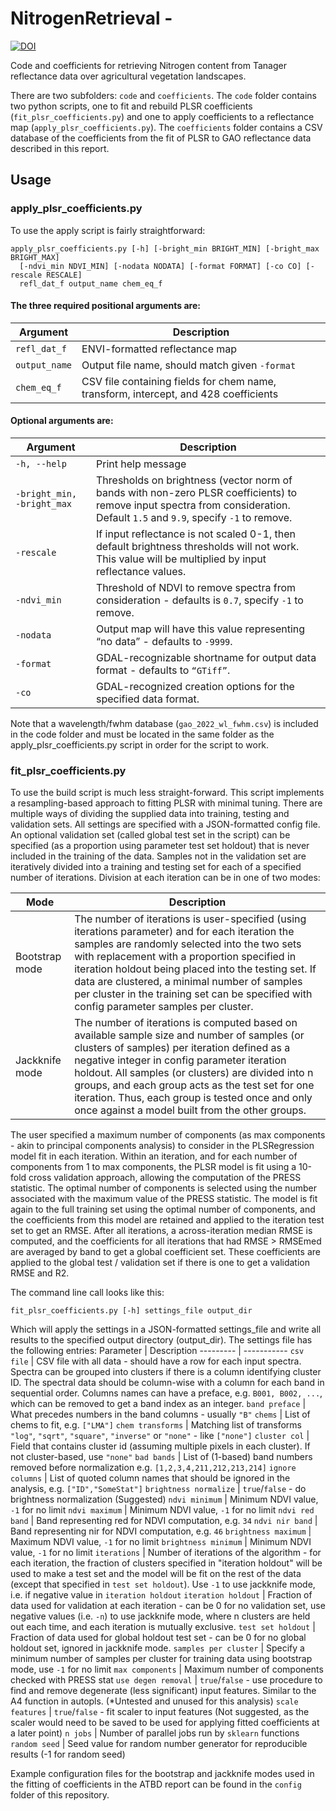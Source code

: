 # NitrogenRetrieval - 
[![DOI](https://zenodo.org/badge/607442277.svg)](https://zenodo.org/badge/latestdoi/607442277)

Code and coefficients for retrieving Nitrogen content from Tanager reflectance data over agricultural vegetation landscapes.

There are two subfolders: `code` and `coefficients`. The `code` folder contains two python scripts, one to fit and rebuild PLSR coefficients (`fit_plsr_coefficients.py`) and one to apply coefficients to a reflectance map (`apply_plsr_coefficients.py`).  The `coefficients` folder contains a CSV database of the coefficients from the fit of PLSR to GAO reflectance data described in this report.

## Usage
### apply_plsr_coefficients.py

To use the apply script is fairly straightforward:
```
apply_plsr_coefficients.py [-h] [-bright_min BRIGHT_MIN] [-bright_max BRIGHT_MAX]
  [-ndvi_min NDVI_MIN] [-nodata NODATA] [-format FORMAT] [-co CO] [-rescale RESCALE]
  refl_dat_f output_name chem_eq_f
```
#### The three required positional arguments are:
Argument   | Description
---------- | ------------------------------
`refl_dat_f` | ENVI-formatted reflectance map
`output_name` | Output file name, should match given `-format`
`chem_eq_f` | CSV file containing fields for chem name, transform, intercept, and 428 coefficients


#### Optional arguments are: 
Argument   | Description
---------- | ------------------------------
`-h, --help` | Print help message
`-bright_min, -bright_max` | Thresholds on brightness (vector norm of bands with non-zero PLSR coefficients) to remove input spectra from consideration. Default `1.5` and `9.9`, specify `-1` to remove.
`-rescale` | If input reflectance is not scaled 0-1, then default brightness thresholds will not work. This value will be multiplied by input reflectance values.
`-ndvi_min` | Threshold of NDVI to remove spectra from consideration - defaults is `0.7`, specify `-1` to remove.
`-nodata` | Output map will have this value representing “no data” - defaults to `-9999`.
`-format` | GDAL-recognizable shortname for output data format - defaults to `“GTiff”`.
`-co` | GDAL-recognized creation options for the specified data format.

Note that a wavelength/fwhm database (`gao_2022_wl_fwhm.csv`) is included in the code folder and must be located in the same folder as the apply_plsr_coefficients.py script in order for the script to work.

### fit_plsr_coefficients.py
To use the build script is much less straight-forward. This script implements a resampling-based approach to fitting PLSR with minimal tuning. There are multiple ways of dividing the supplied data into training, testing and validation sets. All settings are specified with a JSON-formatted config file. An optional validation set (called global test set in the script) can be specified (as a proportion using parameter test set holdout) that is never included in the training of the data. Samples not in the validation set are iteratively divided into a training and testing set for each of a specified number of iterations. Division at each iteration can be in one of two modes:

Mode | Description
---- | -----------
Bootstrap mode | The number of iterations is user-specified (using iterations parameter) and for each iteration the samples are randomly selected into the two sets with replacement with a proportion specified in iteration holdout being placed into the testing set. If data are clustered, a minimal number of samples per cluster in the training set can be specified with config parameter samples per cluster.
Jackknife mode | The number of iterations is computed based on available sample size and number of samples (or clusters of samples) per iteration defined as a negative integer in config parameter iteration holdout. All samples (or clusters) are divided into n groups, and each group acts as the test set for one iteration. Thus, each group is tested once and only once against a model built from the other groups.


The user specified a maximum number of components (as max components - akin to principal components analysis) to consider in the PLSRegression model fit in each iteration. Within an iteration, and for each number of components from 1 to max components, the PLSR model is fit using a 10-fold cross validation approach, allowing the computation of the PRESS statistic. The optimal number of components is selected using the number associated with the maximum value of the PRESS statistic. The model is fit again to the full training set using the optimal number of components, and the coefficients from this model are retained and applied to the iteration test set to get an RMSE. After all iterations, a across-iteration median RMSE is computed, and the coefficients for all iterations that had RMSE > RMSEmed are averaged by band to get a global coefficient set. These coefficients are applied to the global test / validation set if there is one to get a validation RMSE and R2.


The command line call looks like this:
```
fit_plsr_coefficients.py [-h] settings_file output_dir
```

Which will apply the settings in a JSON-formatted settings_file and write all results to the specified output directory (output_dir).  The settings file has the following entries:
Parameter | Description
--------- | -----------
`csv file` | CSV file with all data - should have a row for each input spectra. Spectra can be grouped into clusters if there is a column identifying cluster ID. The spectral data should be column-wise with a column for each band in sequential order. Columns names can have a preface, e.g. `B001, B002, ...`, which can be removed to get a band index as an integer.
`band preface` | What precedes numbers in the band columns - usually `"B"`
`chems` |  List of chems to fit, e.g. `["LMA"]`
`chem transforms` | Matching list of transforms `"log"`, `"sqrt"`, `"square"`, `"inverse"` or `"none"` - like `["none"]`
`cluster col` | Field that contains cluster id (assuming multiple pixels in each cluster). If not cluster-based, use `"none"`
`bad bands` | List of (1-based) band numbers removed before normalization e.g. `[1,2,3,4,211,212,213,214]`
`ignore columns` | List of quoted column names that should be ignored in  the analysis, e.g. `["ID","SomeStat"]`
`brightness normalize` | `true`/`false` - do brightness normalization (Suggested)
`ndvi minimum` | Minimum NDVI value, `-1` for no limit
`ndvi maximum` | Minimum NDVI value, `-1` for no limit
`ndvi red band` | Band representing red for NDVI computation, e.g. `34`
`ndvi nir band` | Band representing nir for NDVI computation, e.g. `46`
`brightness maximum` | Maximum NDVI value, `-1` for no limit
`brightness minimum` | Minimum NDVI value, `-1` for no limit
`iterations` | Number of iterations of the algorithm - for each iteration, the fraction of clusters specified in "iteration holdout" will be used to make a test set and the model will be fit on the rest of the data (except that specified in `test set holdout`). Use `-1` to use jackknife mode, i.e. if negative value in `iteration holdout`
`iteration holdout` | Fraction of data used for validation at each iteration - can be 0 for no validation set, use negative values (i.e. `-n`) to use jackknife mode, where n clusters are held out each time, and each iteration is mutually exclusive.
`test set holdout` | Fraction of data used for global holdout test set - can be 0 for no global holdout set, ignored in jackknife mode.
`samples per cluster` | Specify a minimum number of samples per cluster for training data using bootstrap mode, use `-1` for no limit
`max components` | Maximum number of components checked with PRESS stat
`use degen removal` | `true`/`false` - use procedure to find and remove degenerate (less significant) input features. Similar to the A4 function in autopls. (*Untested and unused for this analysis)
`scale features` | `true`/`false` -  fit scaler to input features (Not suggested, as the scaler would need to be saved to be used for applying fitted coefficients at a later point)
`n jobs` | Number of parallel jobs run by `sklearn` functions
`random seed` | Seed value for random number generator for reproducible results (-1 for random seed)

Example configuration files for the bootstrap and jackknife modes used in the fitting of coefficients in the ATBD report can be found in the `config` folder of this repository.
